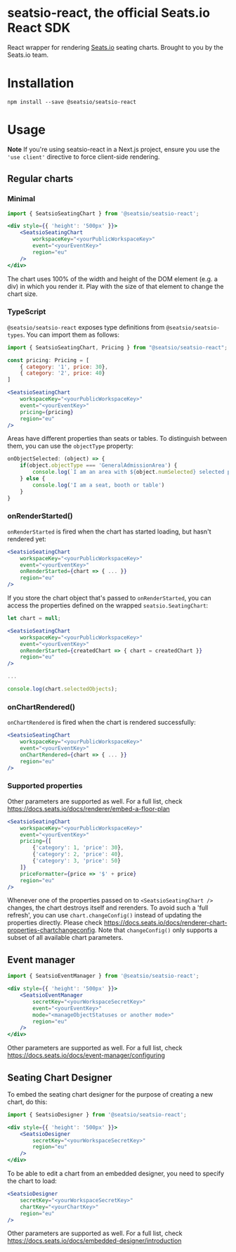 # seatsio-react, the official Seats.io React SDK

React wrapper for rendering [Seats.io](https://www.seats.io) seating charts. Brought to you by the Seats.io team.

# Installation

```
npm install --save @seatsio/seatsio-react
```

# Usage

**Note** If you're using seatsio-react in a Next.js project, ensure you use the `'use client'` directive to force client-side rendering.

## Regular charts

### Minimal

```jsx
import { SeatsioSeatingChart } from '@seatsio/seatsio-react';

<div style={{ 'height': '500px' }}>
    <SeatsioSeatingChart
        workspaceKey="<yourPublicWorkspaceKey>"
        event="<yourEventKey>"
        region="eu"
    />
</div>
```

The chart uses 100% of the width and height of the DOM element (e.g. a div) in which you render it. Play with the size of that element to change the chart size.

### TypeScript

`@seatsio/seatsio-react` exposes type definitions from `@seatsio/seatsio-types`. You can import them as follows:

```jsx
import { SeatsioSeatingChart, Pricing } from "@seatsio/seatsio-react";

const pricing: Pricing = [
    { category: '1', price: 30},
    { category: '2', price: 40}
]

<SeatsioSeatingChart
    workspaceKey="<yourPublicWorkspaceKey>"
    event="<yourEventKey>"
    pricing={pricing}
    region="eu"
/>
```

Areas have different properties than seats or tables. To distinguish between them, you can use the `objectType` property:

```jsx
onObjectSelected: (object) => {
    if(object.objectType === 'GeneralAdmissionArea') {
        console.log(`I am an area with ${object.numSelected} selected places`)
    } else {
        console.log('I am a seat, booth or table')
    }
}
```

### onRenderStarted()

`onRenderStarted` is fired when the chart has started loading, but hasn't rendered yet:

```jsx
<SeatsioSeatingChart
    workspaceKey="<yourPublicWorkspaceKey>"
    event="<yourEventKey>"
    onRenderStarted={chart => { ... }}
    region="eu"
/>
```

If you store the chart object that's passed to `onRenderStarted`, you can access the properties defined on the  wrapped `seatsio.SeatingChart`:

```jsx
let chart = null;

<SeatsioSeatingChart
    workspaceKey="<yourPublicWorkspaceKey>"
    event="<yourEventKey>"
    onRenderStarted={createdChart => { chart = createdChart }}
    region="eu"
/>

...

console.log(chart.selectedObjects);
```

### onChartRendered()

`onChartRendered` is fired when the chart is rendered successfully:

```jsx
<SeatsioSeatingChart
    workspaceKey="<yourPublicWorkspaceKey>"
    event="<yourEventKey>"
    onChartRendered={chart => { ... }}
    region="eu"
/>
```

### Supported properties

Other parameters are supported as well. For a full list, check https://docs.seats.io/docs/renderer/embed-a-floor-plan

```jsx
<SeatsioSeatingChart
    workspaceKey="<yourPublicWorkspaceKey>"
    event="<yourEventKey>"
    pricing={[
        {'category': 1, 'price': 30},
        {'category': 2, 'price': 40},
        {'category': 3, 'price': 50}
    ]}
    priceFormatter={price => '$' + price}
    region="eu"
/>
```

Whenever one of the properties passed on to `<SeatsioSeatingChart />` changes, the chart destroys itself and rerenders. To avoid such a 'full refresh', you can use `chart.changeConfig()` instead of updating the properties directly. Please check https://docs.seats.io/docs/renderer-chart-properties-chartchangeconfig. Note that `changeConfig()` only supports a subset of all available chart parameters.

## Event manager

```jsx
import { SeatsioEventManager } from '@seatsio/seatsio-react';

<div style={{ 'height': '500px' }}>
    <SeatsioEventManager
        secretKey="<yourWorkspaceSecretKey>"
        event="<yourEventKey>"
        mode="<manageObjectStatuses or another mode>"
        region="eu"
    />
</div>
```

Other parameters are supported as well. For a full list, check https://docs.seats.io/docs/event-manager/configuring

## Seating Chart Designer

To embed the seating chart designer for the purpose of creating a new chart, do this:

```jsx
import { SeatsioDesigner } from '@seatsio/seatsio-react';

<div style={{ 'height': '500px' }}>
    <SeatsioDesigner
        secretKey="<yourWorkspaceSecretKey>"
        region="eu"
    />
</div>
```

To be able to edit a chart from an embedded designer, you need to specify the chart to load:
 
```jsx
<SeatsioDesigner
    secretKey="<yourWorkspaceSecretKey>"    
    chartKey="<yourChartKey>"
    region="eu"
/>
```

Other parameters are supported as well. For a full list, check https://docs.seats.io/docs/embedded-designer/introduction

